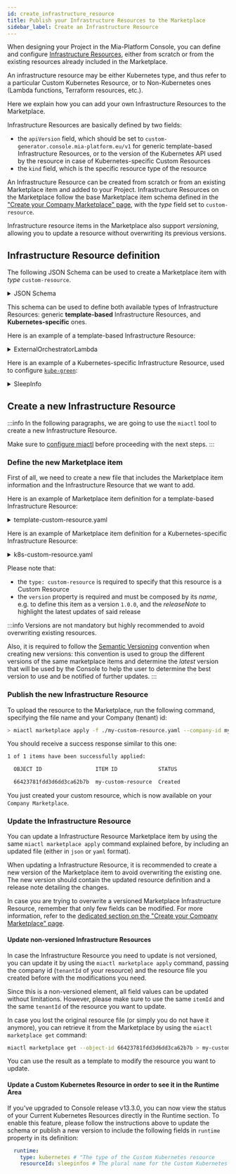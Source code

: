 ```yaml
---
id: create_infrastructure_resource
title: Publish your Infrastructure Resources to the Marketplace
sidebar_label: Create an Infrastructure Resource
---
```


When designing your Project in the Mia-Platform Console, you can define and configure [Infrastructure Resources](/console/design-your-projects/custom-resources/custom-resources.md), either from scratch or from the existing resources already included in the Marketplace. 

An infrastructure resource may be either Kubernetes type, and thus refer to a particular Custom Kubernetes Resource, or to Non-Kubernetes ones (Lambda functions, Terraform resources, etc.).

Here we explain how you can add your own Infrastructure Resources to the Marketplace.

Infrastructure Resources are basically defined by two fields:

- the `apiVersion` field, which should be set to `custom-generator.console.mia-platform.eu/v1` for generic template-based Infrastructure Resources, or to the version of the Kubernetes API used by the resource in case of Kubernetes-specific Custom Resources
- the `kind` field, which is the specific resource type of the resource

An Infrastructure Resource can be created from scratch or from an existing Marketplace item and added to your Project. Infrastructure Resources on the Marketplace follow the base Marketplace item schema defined in the ["Create your Company Marketplace" page](/software-catalog/manage-items/overview.md#how-to-configure-a-new-item), with the _type_ field set to `custom-resource`.

Infrastructure resource items in the Marketplace also support _versioning_, allowing you to update a resource without overwriting its previous versions. 

## Infrastructure Resource definition

The following JSON Schema can be used to create a Marketplace item with _type_ `custom-resource`.

<details><summary>JSON Schema</summary>
<p>

```json
{
    "type": "object",
    "additionalProperties": false,
    "properties": {
        "name": {
            "type": "string"
        },
        "runtime": {
          "type": "object", 
          "properties": {
            "type": {
              "type": "string",
              "enum": ["kubernetes"],
              "description": "The type of the Infrastructure resource. At the moment the only supported type by the marketplace is 'kubernetes'"
            },
            "resourceId": {
              "type": "string",
              "description": "The plural name for the Infrastructure resource definition."
            }
          }
        },
        "generator": {
            "type": "object",
            "properties": {
                "type": {
                    "type": "string",
                    "enum": ["template"]
                },
                "configurationBaseFolder": {
                    "type": "string"
                },
                "templates": {
                    "type": "array",
                    "items": {
                        "type": "object",
                        "properties": {
                            "template": {
                                "type": "string"
                            },
                            "name": {
                                "type": "string"
                            },
                            "fileExtension": {
                                "type": "string",
                                "description": "The extension of the file to generate. If not set, default is .yml"
                            },
                            "folderName": {
                                "type": "string",
                                "description": "The name of the folder where the file will be created, below the configurationBaseFolder"
                            }
                        },
                        "required": [
                            "template",
                            "name"
                        ]
                    }
                }
            },
            "required": ["type", "templates"]
        },
        "meta": {
            "type": "object",
            "properties": {
                "kind": {
                    "type": "string"
                },
                "apiVersion": {
                    "type": "string"
                }
            }
        },
        "spec": {
            "type": "object"
        },
        "attributes": {
            "type": "object",
            "description": "Attributes to be used to generate the form to manage the Infrastructure Resource",
            "additionalProperties": {
            "type": "object",
            "properties": {
                "type": {
                    "type": "string",
                    "enum": ["input"]
                    }
                }
            }
        },
        "service": {
            "type": "object",
            "properties": {
                "archive": {
                    "type": "string",
                    "description": "URL for an tar.gz archive to be used to generate a new repository"
                }
            }
        },
        "labels": {
            "type": "array",
            "items": {
                "type": "object",
                "properties": {
                    "name": {
                        "type": "string"
                    },
                    "value": {
                        "type": "string"
                    }
                }
            }
        },
        "annotations": {
            "type": "array",
            "items": {
                "type": "object",
                "properties": {
                    "name": {
                        "type": "string"
                    },
                    "value": {
                        "type": "string"
                    }
                }
            }
        }
    }
}
```

</p>
</details>

This schema can be used to define both available types of Infrastructure Resources: generic **template-based** Infrastructure Resources, and **Kubernetes-specific** ones.

Here is an example of a template-based Infrastructure Resource:

<details>
<summary>ExternalOrchestratorLambda</summary>
<p>

```yaml
name: ExternalOrchestratorLambda
meta:
    kind: ExternalOrchestratorLambda
    apiVersion: custom-generator.console.mia-platform.eu/v1
spec:
  code: the code
generator:
  type: template
  configurationBaseFolder: base-folder-name
  templates:
    - template: this template can take some values from the spec, such as %spec.code%
      name: template-name
      fileExtension: json # default is yaml
      folderName: template-folder-name
```

</p>
</details>

Here is an example of a Kubernetes-specific Infrastructure Resource, used to configure [`kube-green`](https://kube-green.dev/):

<details>
<summary>SleepInfo</summary>
<p>

```yaml
name: sleepInfo
meta:
    apiVersion: kube-green.com/v1alpha1
    kind: SleepInfo
spec:
    sleepAt: "20:00"
    timeZone: Europe/Rome
    weekdays: "1-5"
runtime:
  type: kubernetes
  resourceId: sleepinfos
```

</p>
</details>

## Create a new Infrastructure Resource

:::info
In the following paragraphs, we are going to use the `miactl` tool to create a new Infrastructure Resource.

Make sure to [configure miactl](/cli/miactl/20_setup.md) before proceeding with the next steps.
:::

### Define the new Marketplace item

First of all, we need to create a new file that includes the Marketplace item information and the Infrastructure Resource that we want to add.

Here is an example of Marketplace item definition for a template-based Infrastructure Resource:

<details>
<summary>template-custom-resource.yaml</summary>
<p>

```yaml
name: Google Cloud Function External
description: Google Function Template with external repository handled by Developer Team
type: custom-resource
tenantId: my-company-id
itemId: google-function-external-template
image:
  localPath: ../../images/google-cloud-functions.png
supportedByImage:
  localPath: ../../images/mia-platform-logo.png
categoryId: serverless
version:
  name: 1.0.0
  releaseNote: Initial release
resources:
  meta:
    apiVersion: custom-generator.console.mia-platform.eu/v1
    kind: GoogleFunctionTemplateGenerator
  name: my-google-function
  spec:
    targetRuntime: nodejs20.x
    helloMessage: Say hello from your Cloud Function
    targetRepositoryId: 1234
  generator:
    configurationBaseFolder: googlecloudfunctions
    templates:
      - name: configs
        template: |
          TARGET_RUNTIME=%spec.targetRuntime%
          HELLO_MESSAGE=%spec.helloMessage%
          TARGET_REPOSITORY_ID=%spec.targetRepositoryId%
        fileExtension: env
    type: template
```

</p>
</details>

Here is an example of Marketplace item definition for a Kubernetes-specific Infrastructure Resource:

<details>
<summary>k8s-custom-resource.yaml</summary>
<p>

```yaml
name: Traefik IngressRoute
description: The configuration of the IngressRoute resource for Traefik
type: custom-resource
tenantId: my-company-id
itemId: traefik-ingressroute
imageUrl: imageUrl.png
supportedByImageUrl: supportedByImageUrl.png
supportedBy: my-company-id
categoryId: kubernetes-custom-resource
version:
  name: 1.0.0
  releaseNote: Initial release
documentation:
  type: externalLink
  url: https://docs.mia-platform.eu/docs/infrastructure/paas/tools/traefik#expose-an-endpoint
resources:
  name: default
  meta:
    apiVersion: traefik.io/v1alpha1
    kind: IngressRoute
  labels:
    - name: app.kubernetes.io/instance
      value: ingress-controller
  runtime:
    type: kubernetes
    resourceId: ingressroutes
  spec:
    entryPoints:
      - websecure
    routes:
      - match: Host(`{{PROJECT_HOST}}`)
        kind: Rule
        services:
        - name: api-gateway
          port: 8080
```

</p>
</details>

Please note that:

- the `type: custom-resource` is required to specify that this resource is a Custom Resource
- the `version` property is required and must be composed by its _name_, e.g. to define this item as a version `1.0.0`, and the _releaseNote_ to highlight the latest updates of said release

:::info
Versions are not mandatory but highly recommended to avoid overwriting existing resources.

Also, it is required to follow the [Semantic Versioning](https://semver.org/) convention when creating new versions: this convention is used to group the different versions of the same marketplace items and determine the _latest_ version that will be used by the Console to help the user to determine the best version to use and be notified of further updates.
:::

### Publish the new Infrastructure Resource

To upload the resource to the Marketplace, run the following command, specifying the file name and your Company (tenant) id:

```bash
> miactl marketplace apply -f ./my-custom-resource.yaml --company-id my-company-id
```

You should receive a success response similar to this one:

```bash
1 of 1 items have been successfully applied:

  OBJECT ID                 ITEM ID             STATUS   

  66423781fdd3d6dd3ca62b7b  my-custom-resource  Created 
```

You just created your custom resource, which is now available on your `Company Marketplace`.

### Update the Infrastructure Resource

You can update a Infrastructure Resource Marketplace item by using the same `miactl marketplace apply` command explained before, by including an updated file (either in `json` or `yaml` format).

When updating a Infrastructure Resource, it is recommended to create a new version of the Marketplace item to avoid overwriting the existing one.
The new version should contain the updated resource definition and a release note detailing the changes.

In case you are trying to overwrite a versioned Marketplace Infrastructure Resource, remember that only few fields can be modified.
For more information, refer to the [dedicated section on the "Create your Company Marketplace" page](/software-catalog/manage-items/overview.md#editing-a-versioned-resource).

#### Update non-versioned Infrastructure Resources

In case the Infrastructure Resource you need to update is not versioned, you can update it by using the `miactl marketplace apply` command, passing the company id (`tenantId` of your resource) and the resource file you created before with the modifications you need.

Since this is a non-versioned element, all field values can be updated without limitations. However, please make sure to use the same `itemId` and the same `tenantId` of the resource you want to update.

In case you lost the original resource file (or simply you do not have it anymore), you can retrieve it from the Marketplace by using the `miactl marketplace get` command:

```bash
miactl marketplace get --object-id 66423781fdd3d6dd3ca62b7b > my-custom-resource.yaml
```

You can use the result as a template to modify the resource you want to update.

#### Update a Custom Kubernetes Resource in order to see it in the Runtime Area

If you've upgraded to Console release v13.3.0, you can now view the status of your Current Kubernetes Resources directly in the Runtime section. To enable this feature, please follow the instructions above to update the schema or publish a new version to include the following fields in `runtime` property in its definition:
```yaml
  runtime:
    type: kubernetes # "The type of the Custom Kubernetes resource
    resourceId: sleepinfos # The plural name for the Custom Kubernetes resource definition
```
